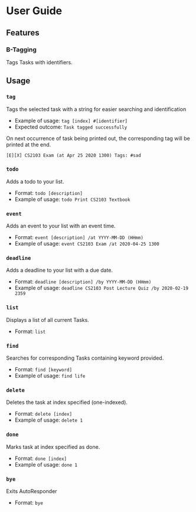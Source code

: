 # User Guide

## Features 

### B-Tagging
Tags Tasks with identifiers. 

## Usage

### `tag`

Tags the selected task with a string for easier searching and identification

* Example of usage: `tag [index] #[identifier]`
* Expected outcome: `Task tagged successfully`

On next occurrence of task being printed out, 
the corresponding tag will be printed at the end. 

`[E][X] CS2103 Exam (at Apr 25 2020 1300) Tags: #sad`

### `todo`

Adds a todo to your list.

* Format: `todo [description]`
* Example of usage: `todo Print CS2103 Textbook`

### `event`

Adds an event to your list with an event time.

* Format: `event [description] /at YYYY-MM-DD (HHmm)`
* Example of usage: `event CS2103 Exam /at 2020-04-25 1300`

### `deadline`

Adds a deadline to your list with a due date.

* Format: `deadline [description] /by YYYY-MM-DD (HHmm)`
* Example of usage: `deadline CS2103 Post Lecture Quiz /by 2020-02-19 2359`

### `list`

Displays a list of all current Tasks.

* Format: `list`

### `find`

Searches for corresponding Tasks containing keyword provided.

* Format: `find [keyword]`
* Example of usage: 
`find life`

### `delete`

Deletes the task at index specified (one-indexed).

* Format: `delete [index]`
* Example of usage: 
`delete 1`

### `done`

Marks task at index specified as done.

* Format: `done [index]`
* Example of usage: 
`done 1`

### `bye`

Exits AutoResponder

* Format: `bye`
